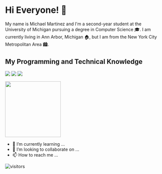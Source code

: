 # Hi Everyone! 👋

My name is Michael Martinez and I'm a second-year student at the University of Michigan pursuing a degree in Computer Science 🎓. I am currently living in Ann Arbor, Michigan 🏠, but I am from the New York City Metropolitan Area 🏙.

## My Programming and Technical Knowledge
![](https://img.shields.io/badge/OS-Mac-informational?style=flat&logo=macos&logoColor=white&color=103aad)
![](https://img.shields.io/badge/OS-Windows-informational?style=flat&logo=windows&logoColor=white&color=103aad)
![](https://img.shields.io/badge/Editor-VS_Code-informational?style=flat&logo=#007ACC-idea&logoColor=white&color=103aad)


<img height="180em" src="https://github-readme-stats.vercel.app/api?username=micsmar&show_icons=true&hide_border=true&&count_private=true&include_all_commits=true" />


- 🌱 I’m currently learning ...
- 💞️ I’m looking to collaborate on ...
- 📫 How to reach me ...


![visitors](https://visitor-badge.glitch.me/badge?page_id=micsmar.README.md)

<!---
micsmar/micsmar is a ✨ special ✨ repository because its `README.md` (this file) appears on your GitHub profile.
You can click the Preview link to take a look at your changes.
--->
